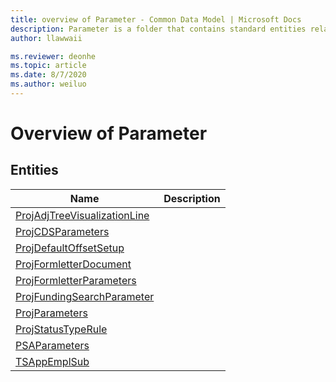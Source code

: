 ```yaml
---
title: overview of Parameter - Common Data Model | Microsoft Docs
description: Parameter is a folder that contains standard entities related to the Common Data Model.
author: llawwaii

ms.reviewer: deonhe
ms.topic: article
ms.date: 8/7/2020
ms.author: weiluo
---
```


# Overview of Parameter


## Entities

|Name|Description|
|---|---|
|[ProjAdjTreeVisualizationLine](ProjAdjTreeVisualizationLine.md)||
|[ProjCDSParameters](ProjCDSParameters.md)||
|[ProjDefaultOffsetSetup](ProjDefaultOffsetSetup.md)||
|[ProjFormletterDocument](ProjFormletterDocument.md)||
|[ProjFormletterParameters](ProjFormletterParameters.md)||
|[ProjFundingSearchParameter](ProjFundingSearchParameter.md)||
|[ProjParameters](ProjParameters.md)||
|[ProjStatusTypeRule](ProjStatusTypeRule.md)||
|[PSAParameters](PSAParameters.md)||
|[TSAppEmplSub](TSAppEmplSub.md)||
